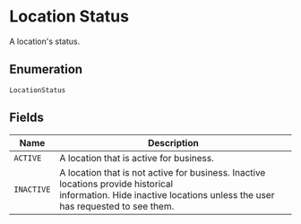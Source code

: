 
# Location Status

A location's status.

## Enumeration

`LocationStatus`

## Fields

| Name | Description |
|  --- | --- |
| `ACTIVE` | A location that is active for business. |
| `INACTIVE` | A location that is not active for business. Inactive locations provide historical<br/>information. Hide inactive locations unless the user has requested to see them. |

